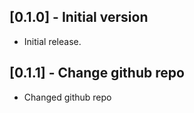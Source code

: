 ## [0.1.0] - Initial version

* Initial release.

## [0.1.1] - Change github repo

* Changed github repo
